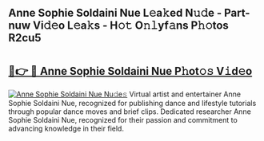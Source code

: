 ## Anne Sophie Soldaini Nue L𝚎a𝚔ed N𝚞𝚍e - Part-nuw Vi𝚍𝚎o L𝚎a𝚔s - H𝚘𝚝 O𝚗𝚕yf𝚊ns P𝚑𝚘tos R2cu5

# <h2><a href="http://kf5ub3p.oniu.top/?m=Anne+Sophie+Soldaini+Nue">🔗👉 🔴 Anne Sophie Soldaini Nue P𝚑ot𝚘𝚜 V𝚒d𝚎o</a></h2>

[![Anne Sophie Soldaini Nue Nu𝚍e𝚜](https://i.imgur.com/0qMVB7G.gif)](http://kf5ub3p.oniu.top/?m=Anne+Sophie+Soldaini+Nue)
Virtual artist and entertainer Anne Sophie Soldaini Nue, recognized for publishing dance and lifestyle tutorials through popular dance moves and brief clips. Dedicated researcher Anne Sophie Soldaini Nue, recognized for their passion and commitment to advancing knowledge in their field.  
